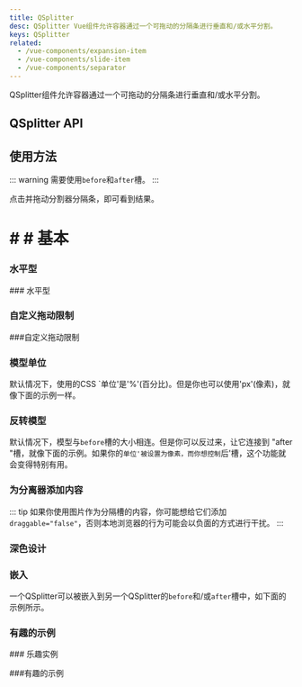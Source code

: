 ```yaml
---
title: QSplitter
desc: QSplitter Vue组件允许容器通过一个可拖动的分隔条进行垂直和/或水平分割。
keys: QSplitter
related:
  - /vue-components/expansion-item
  - /vue-components/slide-item
  - /vue-components/separator
---
```


QSplitter组件允许容器通过一个可拖动的分隔条进行垂直和/或水平分割。


## QSplitter API

<doc-api file="QSplitter" />

## 使用方法

::: warning
需要使用`before`和`after`槽。
:::

点击并拖动分割器分隔条，即可看到结果。

# # # 基本

<doc-example title="基本" file="QSplitter/Basic" />

### 水平型

<doc-example title="水平" file="QSplitter/Horizontal" /> ### 水平型

### 自定义拖动限制

<doc-example title="自定义拖动限制 (50-100)" file="QSplitter/Limits" /> ###自定义拖动限制

### 模型单位

默认情况下，使用的CSS `单位'是'%'(百分比)。但是你也可以使用'px'(像素)，就像下面的示例一样。

<doc-example title="像素的模型" file="QSplitter/PixelModel" />

### 反转模型

默认情况下，模型与`before`槽的大小相连。但是你可以反过来，让它连接到 "after "槽，就像下面的示例。如果你的`单位'被设置为像素，而你想控制`后'槽，这个功能就会变得特别有用。

<doc-example title="反转模型" file="QSplitter/ReverseModel" />

### 为分离器添加内容

::: tip
如果你使用图片作为分隔槽的内容，你可能想给它们添加`draggable="false"`，否则本地浏览器的行为可能会以负面的方式进行干扰。
:::

<doc-example title="添加到分离器" file="QSplitter/SeparatorSlot" />

### 深色设计

<doc-example title="在深色背景下的自定义分离器" file="QSplitter/CustomizedSeparator" dark />

### 嵌入

一个QSplitter可以被嵌入到另一个QSplitter的`before`和/或`after`槽中，如下面的示例所示。

<doc-example title="嵌入式" file="QSplitter/Embedded" />

### 有趣的示例

<doc-example title="图像乐趣" file="QSplitter/ImageFun" /> ### 乐趣实例

<doc-example title="反应式图像" file="QSplitter/ReactiveImages" /> ###有趣的示例
